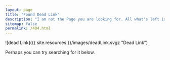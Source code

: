 ```yaml
---
layout: page
title: "Found Dead Link"
description: "I am not the Page you are looking for. All what's left is that bloody dead Link."
sitemap: false
permalink: /404.html
---  
```


![dead Link]({{ site.resources }}/images/deadLink.svgz "Dead Link")

Perhaps you can try searching for it below.

<script type="text/javascript">
  var GOOG_FIXURL_LANG = 'en';
  var GOOG_FIXURL_SITE = '{{ site.url }}'
</script>
<script type="text/javascript"
  src="https://linkhelp.clients.google.com/tbproxy/lh/wm/fixurl.js">
</script>